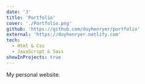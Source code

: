 ```yaml
---
date: '3'
title: 'Portfolio'
cover: './Portfolio.png'
github: 'https://github.com/duyhenryer/portfolio'
external: 'https://duyhenryer.netlify.com'
tech:
  - Html & Css
  - JavaScript & Sass
showInProjects: true
---
```


My personal website.